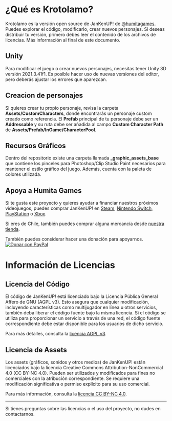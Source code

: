 # ¿Qué es Krotolamo?
Krotolamo es la versión open source de JanKenUP! de [@humitagames](https://humitagames.com). Puedes explorar el código, modificarlo, crear nuevos personajes. Si deseas distribuir tu versión, primero debes leer el contenido de los archivos de licencias. Más información al final de este documento.

## Unity
Para modificar el juego o crear nuevos personajes, necesitas tener Unity 3D versión 2021.3.41f1. Es posible hacer uso de nuevas versiones del editor, pero deberás ajustar los errores que aparezcan.

## Creacion de personajes
Si quieres crear tu propio personaje, revisa la carpeta **Assets/CustomCharacters**, donde encontrarás un personaje custom creado como referencia. El **Prefab** principal de tu personaje debe ser un **Addressable** y su ruta debe ser añadida al campo **Custom Character Path** de **Assets/Prefab/InGame/CharacterPool**.

## Recursos Gráficos
Dentro del repositorio existe una carpeta llamada **_graphic_assets_base** que contiene los pinceles para Photoshop/Clip Studio Paint necesarios para mantener el estilo gráfico del juego. Además, cuenta con la paleta de colores utilizada.

## Apoya a Humita Games
Si te gusta este proyecto y quieres ayudar a financiar nuestros próximos videojuegos, puedes comprar JanKenUP! en [Steam](https://store.steampowered.com/app/3205560/JanKenUP/), [Nintendo Switch](https://www.nintendo.com/us/store/products/jankenup-switch/), [PlayStation](https://store.playstation.com/en-us/product/UP6718-PPSA25438_00-0192945654501506) o [Xbox](https://www.xbox.com/es-CL/games/store/JanKenUP/9NMQK13LJR04).

Si eres de Chile, también puedes comprar alguna mercancía desde [nuestra tienda](https://tienda.humitagames.com).

También puedes considerar hacer una donación para apoyarnos.
[![Donar con PayPal](https://img.shields.io/badge/Donar-PayPal-blue.svg)](https://paypal.me/humitagames)

# Información de Licencias

## Licencia del Código
El código de JanKenUP! está licenciado bajo la Licencia Pública General Affero de GNU (AGPL v3). 
Esto asegura que cualquier modificación, incluyendo características como multijugador en línea u otros servicios, también deba liberar el código fuente bajo la misma licencia. 
Si el código se utiliza para proporcionar un servicio a través de una red, el código fuente correspondiente debe estar disponible para los usuarios de dicho servicio.

Para más detalles, consulta la [licencia AGPL v3](https://www.gnu.org/licenses/agpl-3.0.html).

## Licencia de Assets
Los assets (gráficos, sonidos y otros medios) de JanKenUP! están licenciados bajo la licencia Creative Commons Attribution-NonCommercial 4.0 (CC BY-NC 4.0). 
Pueden ser utilizados y modificados para fines no comerciales con la atribución correspondiente. Se requiere una modificación significativa o permiso explícito para su uso comercial.

Para más información, consulta la [licencia CC BY-NC 4.0](https://creativecommons.org/licenses/by-nc/4.0/).

---

Si tienes preguntas sobre las licencias o el uso del proyecto, no dudes en contactarnos.
